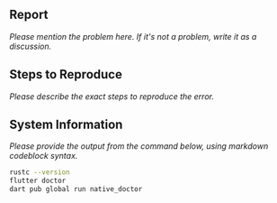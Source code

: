 ## Report

_Please mention the problem here. If it's not a problem, write it as a discussion._

## Steps to Reproduce

_Please describe the exact steps to reproduce the error._

## System Information

_Please provide the output from the command below, using markdown codeblock syntax._

```bash
rustc --version
flutter doctor
dart pub global run native_doctor
```
